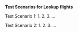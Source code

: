 **Test Scenarios for Lookup flights**

Test Scenario 1:
1.
2.
3.
...

Test Scenario 2:
1.
2.
3.
...

